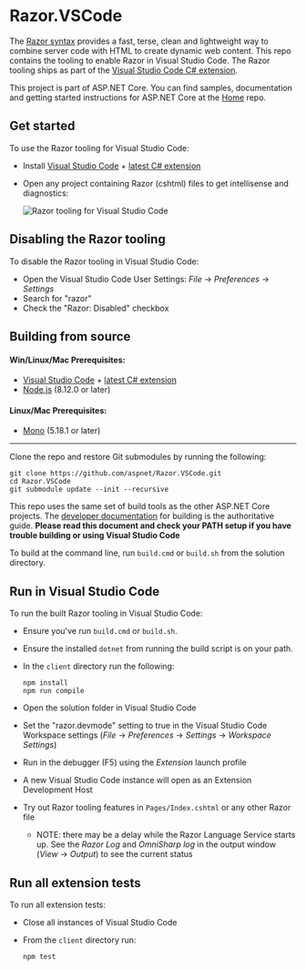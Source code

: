 # Razor.VSCode

The [Razor syntax](https://docs.microsoft.com/en-us/aspnet/core/mvc/views/razor) provides a fast, terse, clean and lightweight way to combine server code with HTML to create dynamic web content. This repo contains the tooling to enable Razor in Visual Studio Code. The Razor tooling ships as part of the [Visual Studio Code C# extension](https://marketplace.visualstudio.com/items?itemName=ms-vscode.csharp).

This project is part of ASP.NET Core. You can find samples, documentation and getting started instructions for ASP.NET Core at the [Home](https://github.com/aspnet/home) repo.

## Get started

To use the Razor tooling for Visual Studio Code:
- Install [Visual Studio Code](https://code.visualstudio.com) + [latest C# extension](https://marketplace.visualstudio.com/items?itemName=ms-vscode.csharp)
- Open any project containing Razor (cshtml) files to get intellisense and diagnostics:

  ![Razor tooling for Visual Studio Code](https://user-images.githubusercontent.com/1874516/46520947-c0996b00-c832-11e8-9860-9c4490a90fe5.gif)

## Disabling the Razor tooling

To disable the Razor tooling in Visual Studio Code:
- Open the Visual Studio Code User Settings: *File* -> *Preferences* -> *Settings*
- Search for "razor"
- Check the "Razor: Disabled" checkbox

## Building from source

#### Win/Linux/Mac Prerequisites:
- [Visual Studio Code](https://code.visualstudio.com) + [latest C# extension](https://marketplace.visualstudio.com/items?itemName=ms-vscode.csharp)
- [Node.js](https://nodejs.org) (8.12.0 or later)

#### Linux/Mac Prerequisites:
- [Mono](https://www.mono-project.com/download/stable/) (5.18.1 or later)

----
Clone the repo and restore Git submodules by running the following:
  ```
  git clone https://github.com/aspnet/Razor.VSCode.git
  cd Razor.VSCode
  git submodule update --init --recursive
  ```

This repo uses the same set of build tools as the other ASP.NET Core projects. The [developer documentation](https://github.com/aspnet/Home/wiki/Building-from-source) for building is the authoritative guide. **Please read this document and check your PATH setup if you have trouble building or using Visual Studio Code**

To build at the command line, run `build.cmd` or `build.sh` from the solution directory.

## Run in Visual Studio Code

To run the built Razor tooling in Visual Studio Code: 

- Ensure you've run `build.cmd` or `build.sh`.
- Ensure the installed `dotnet` from running the build script is on your path.
- In the `client` directory run the following:

  ```
  npm install
  npm run compile
  ```

- Open the solution folder in Visual Studio Code
- Set the "razor.devmode" setting to true in the Visual Studio Code Workspace settings (*File* -> *Preferences* -> *Settings* -> *Workspace Settings*)
- Run in the debugger (F5) using the *Extension* launch profile
- A new Visual Studio Code instance will open as an Extension Development Host
- Try out Razor tooling features in `Pages/Index.cshtml` or any other Razor file
  - NOTE: there may be a delay while the Razor Language Service starts up. See the *Razor Log* and *OmniSharp log* in the output window (*View* -> *Output*) to see the current status

## Run all extension tests

To run all extension tests:
- Close all instances of Visual Studio Code
- From the `client` directory run:

  ```
  npm test
  ```
